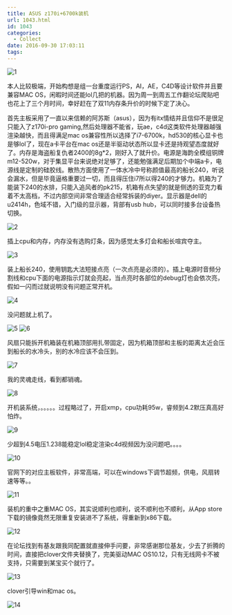 ```yaml
---
title: ASUS z170i+6700k装机
url: 1043.html
id: 1043
categories:
  - Collect
date: 2016-09-30 17:03:11
tags:
---
```


![1](http://www.psdpi.com/blog/wp-content/uploads/2016/11/1-1024x768.jpg)

本人比较极端，开始构想是组一台重度运行PS，AI，AE，C4D等设计软件并且要兼容MAC OS，闲暇时间还能lol几把的机器。因为周一到周五工作翻论坛爬贴吧也花上了三个月时间，幸好赶在了双11内存条升价的时候下定了决心。

首先主板采用了一直以来信赖的阿苏斯（asus），因为有itx情结并且信仰不是很足只能入了z170i-pro gaming,然后处理器不能省，玩ae，c4d这类软件处理器越强渲染越快，而且得满足mac os兼容性所以选择了i7-6700k，hd530的核心显卡也是够lol了，现在a卡平台在mac os还是半驱动状态所以显卡还是持观望态度就好了。内存是海盗船复仇者2400的8g*2，刚好入了就升价。电源是海韵全模组铜牌m12-520w，对于集显平台来说绝对足够了，还能勉强满足后期加个中端a卡，电源线是定制的硅胶线。散热方面使用了一体水冷中号称颜值最高的船长240，听说会漏水，但是毕竟逼格重要过一切，而且得压住i7所以得240的才够力。机箱为了能装下240的水排，只能入追风者的pk215，机箱有点失望的就是侧透的亚克力看着不太高档，不过内部空间非常合理适合经常拆装的diyer。显示器是dell的u2414h，色域不错，入门级的显示器，背部有usb hub，可以同时接多台设备热切换。

![2](http://www.psdpi.com/blog/wp-content/uploads/2016/11/2-1024x768.jpg)

插上cpu和内存，内存没有选购灯条，因为感觉太多灯会和船长喧宾夺主。

![3](http://www.psdpi.com/blog/wp-content/uploads/2016/11/3-1024x768.jpg)

装上船长240，使用钥匙大法短接点亮（一次点亮是必须的）。插上电源时音频分割线和cpu下面的电源指示灯就会亮起，当点亮时各部位的debug灯也会依次亮，假如一闪而过就说明没有问题正常开机。

![4](http://www.psdpi.com/blog/wp-content/uploads/2016/11/4-1024x768.jpg)

没问题就上机了。

![5](http://www.psdpi.com/blog/wp-content/uploads/2016/11/5-1024x768.jpg) ![6](http://www.psdpi.com/blog/wp-content/uploads/2016/11/6-1024x768.jpg)

风扇只能拆开机箱装在机箱顶部用扎带固定，因为机箱顶部和主板的距离太近会压到船长的水冷头，别的水冷应该不会压到。

![7](http://www.psdpi.com/blog/wp-content/uploads/2016/11/7-1024x768.jpg)

我的灵魂走线，看到都销魂。

![8](http://www.psdpi.com/blog/wp-content/uploads/2016/11/8-1024x768.jpg)

开机装系统，。。。。。过程略过了，开启xmp，cpu功耗95w，睿频到4.2默压真高好怕炸。

![9](http://www.psdpi.com/blog/wp-content/uploads/2016/11/9-1024x768.jpg)

少超到4.5电压1.238能稳定lol稳定渲染c4d视频因为没问题吧。。。。

![10](http://www.psdpi.com/blog/wp-content/uploads/2016/11/10-1024x768.jpg)

官网下的对应主板软件，非常高端，可以在windows下调节超频，供电，风扇转速等等。。

![11](http://www.psdpi.com/blog/wp-content/uploads/2016/11/11-1024x768.jpg)

装机的重中之重MAC OS，其实说顺利也顺利，说不顺利也不顺利，从App store下载的镜像竟然无限重复安装进不了系统，得重新到x86下载。

![12](http://www.psdpi.com/blog/wp-content/uploads/2016/11/12-1024x768.jpg)

在论坛找到有基友跟我同配置就直接伸手问要，非常感谢那位基友，少去了折腾的时间，直接把clover文件夹替换了，完美驱动MAC OS10.12，只有无线网卡不被支持，只需要到某宝买个就行了。

![13](http://www.psdpi.com/blog/wp-content/uploads/2016/11/13-1024x768.jpg)

clover引导win和mac os。

![14](http://www.psdpi.com/blog/wp-content/uploads/2016/11/14-1024x768.jpg)